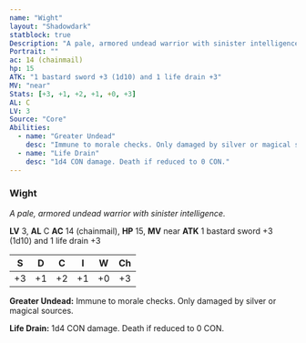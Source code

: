 ```yaml
---
name: "Wight"
layout: "Shadowdark"
statblock: true
Description: "A pale, armored undead warrior with sinister intelligence."
Portrait: ""
ac: 14 (chainmail)
hp: 15
ATK: "1 bastard sword +3 (1d10) and 1 life drain +3"
MV: "near"
Stats: [+3, +1, +2, +1, +0, +3]
AL: C
LV: 3
Source: "Core"
Abilities:
  - name: "Greater Undead"
    desc: "Immune to morale checks. Only damaged by silver or magical sources."
  - name: "Life Drain"
    desc: "1d4 CON damage. Death if reduced to 0 CON."
---
```


### Wight

_A pale, armored undead warrior with sinister intelligence._

**LV** 3, **AL** C
**AC** 14 (chainmail), **HP** 15, **MV** near
**ATK** 1 bastard sword +3 (1d10) and 1 life drain +3

|  S  |  D  |  C  |  I  |  W  |  Ch  |
|:---:|:---:|:---:|:---:|:---:|:----:|
| +3 | +1 | +2 | +1 | +0 | +3 |

**Greater Undead:** Immune to morale checks. Only damaged by silver or magical sources.

**Life Drain:** 1d4 CON damage. Death if reduced to 0 CON.

